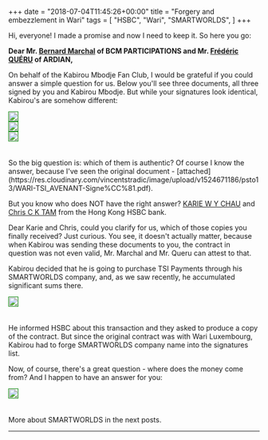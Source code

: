 +++
date = "2018-07-04T11:45:26+00:00"
title = "Forgery and embezzlement in Wari"
tags = [
    "HSBC",
    "Wari",
    "SMARTWORLDS",
]
+++

Hi, everyone! I made a promise and now I need to keep it. So here you go:

**Dear Mr. <a href="mailto:bernard@marchal.eu?subject=Consultez cet article sur warileaks.com, SVP&body=http://warileaks.com/fr">Bernard Marchal</a> of BCM PARTICIPATIONS and Mr. <a href="mailto:frederic.queru@ardian.com?subject=Consultez cet article sur warileaks.com, SVP&body=http://warileaks.com/fr">Frédéric QUÉRU</a> of ARDIAN,**

<!--more-->

On behalf of the Kabirou Mbodje Fan Club, I would be grateful if you could answer a simple question for us. Below you'll see three documents, all three signed by you and Kabirou Mbodje. But while your signatures look identical, Kabirou's are somehow different:
<div class="container" style="width:auto">
  <a target="blank" href="https://image.ibb.co/fzGTLd/ardian1.jpg">
    <img src="https://image.ibb.co/fzGTLd/ardian1.jpg" style="padding:1px;border:thin solid green;max-width:100%">
  </a>
</div>
<div class="container" style="width:auto">
  <a target="blank" href="https://image.ibb.co/nEceRJ/ardian2.jpg">
    <img src="https://image.ibb.co/nEceRJ/ardian2.jpg" style="padding:1px;border:thin solid green;max-width:100%">
  </a>
</div>
<div class="container" style="width:auto">
  <a target="blank" href="https://image.ibb.co/dxH2fd/ardian3.jpg">
    <img src="https://image.ibb.co/dxH2fd/ardian3.jpg" style="padding:1px;border:thin solid green;max-width:100%">
  </a>
</div>
<br></br>
So the big question is: which of them is authentic?
Of course I know the answer, because I've seen the original document - [attached](https://res.cloudinary.com/vincentstradic/image/upload/v1524671186/psto13/WARI-TSI_AVENANT-Signe%CC%81.pdf).

But you know who does NOT have the right answer? <a href="mailto:wing.yan.chau@hsbc.com.hk?subject=Check this post at warileaks.com, please&body=http://warileaks.com">KARIE W Y CHAU</a> and <a href="mailto:chris.c.k.tam@hsbc.com.hk?subject=Check this post at warileaks.com, please&body=http://warileaks.com">Chris C K TAM</a> from the Hong Kong HSBC bank.

Dear Karie and Chris, could you clarify for us, which of those copies you finally received? Just curious. You see, it doesn't actually matter, because when Kabirou was sending these documents to you, the contract in question was not even valid, Mr. Marchal and Mr. Queru can attest to that.

Kabirou decided that he is going to purchase TSI Payments through his SMARTWORLDS company, and, as we saw recently, he accumulated significant sums there.
<div class="container" style="width:auto">
  <a target="blank" href="https://image.ibb.co/dGo8Ld/km2tam.jpg">
    <img src="https://image.ibb.co/dGo8Ld/km2tam.jpg" style="padding:1px;border:thin solid green;max-width:100%">
  </a>
</div>
<br></br>
He informed HSBC about this transaction and they asked to produce a copy of the contract. But since the original contract was with Wari Luxembourg, Kabirou had to forge SMARTWORLDS company name into the signatures list.

Now, of course, there's a great question - where does the money come from? And I happen to have an answer for you:

<div class="container" style="width:auto">
  <a target="blank" href="https://image.ibb.co/kwGv0d/km2hsbc.jpg">
    <img src="https://image.ibb.co/kwGv0d/km2hsbc.jpg" style="padding:1px;border:thin solid green;max-width:100%">
  </a>
</div>
<br></br>
More about SMARTWORLDS in the next posts.
<hr>
